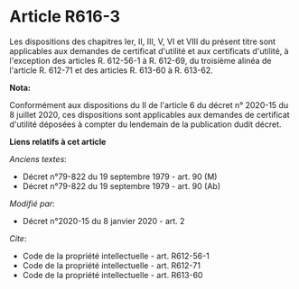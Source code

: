 # Article R616-3

Les dispositions des chapitres Ier, II, III, V, VI et VIII du présent titre sont applicables aux demandes de certificat
d'utilité et aux certificats d'utilité, à l'exception des articles R. 612-56-1 à R. 612-69, du troisième alinéa de l'article
R. 612-71 et des articles R. 613-60 à R. 613-62.

**Nota:**

Conformément aux dispositions du II de l'article 6 du décret n° 2020-15 du 8 juillet 2020, ces dispositions sont applicables
aux demandes de certificat d'utilité déposées à compter du lendemain de la publication dudit décret.

**Liens relatifs à cet article**

_Anciens textes_:

  - Décret n°79-822 du 19 septembre 1979 - art. 90 (M)
  - Décret n°79-822 du 19 septembre 1979 - art. 90 (Ab)

_Modifié par_:

  - Décret n°2020-15 du 8 janvier 2020 - art. 2

_Cite_:

  - Code de la propriété intellectuelle - art. R612-56-1
  - Code de la propriété intellectuelle - art. R612-71
  - Code de la propriété intellectuelle - art. R613-60
